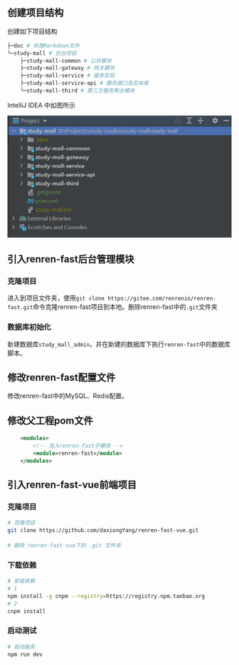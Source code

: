 



## 创建项目结构

创建如下项目结构

```bash
├─doc # 存放Markdown文件
└─study-mall # 后台项目
    ├─study-mall-common # 公共模块
    ├─study-mall-gateway # 网关模块
    ├─study-mall-service # 服务实现
    ├─study-mall-service-api # 服务接口及实体类
    └─study-mall-third # 第三方服务聚合模块
```

IntelliJ IDEA 中如图所示

![image-20210507215310673](8_搭建脚手架工程.assets/image-20210507215310673.png)





## 引入renren-fast后台管理模块

### 克隆项目

进入到项目文件夹，使用`git clone https://gitee.com/renrenio/renren-fast.git`命令克隆renren-fast项目到本地。删除renren-fast中的`.git`文件夹



### 数据库初始化

新建数据库`study_mall_admin`，并在新建的数据库下执行`renren-fast`中的数据库脚本。



## 修改renren-fast配置文件

修改renren-fast中的MySQL、Redis配置。



## 修改父工程pom文件

```xml
    <modules>
        <!-- 加入renren-fast子模块 -->
        <module>renren-fast</module>
    </modules>
```





## 引入renren-fast-vue前端项目



### 克隆项目

```bash
# 克隆项目
git clone https://github.com/daxiongYang/renren-fast-vue.git

# 删除 renren-fast-vue下的 .git 文件夹
```





### 下载依赖

```bash
# 安装依赖
# 1
npm install -g cnpm --registry=https://registry.npm.taobao.org
# 2
cnpm install
```



### 启动测试

```bash
# 启动服务
npm run dev
```





